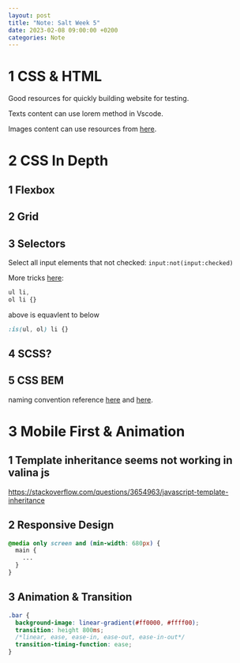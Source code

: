 ```yaml
---
layout: post
title: "Note: Salt Week 5"
date: 2023-02-08 09:00:00 +0200
categories: Note
---
```


# 1 CSS & HTML

Good resources for quickly building website for testing.

Texts content can use lorem method in Vscode.

Images content can use resources from [here](https://picsum.photos). 

# 2 CSS In Depth

## 1 Flexbox

## 2 Grid

## 3 Selectors

Select all input elements that not checked: `input:not(input:checked)`

More tricks [here](https://css-tricks.com/almanac/selectors/i/is/):

```css
ul li,
ol li {}
```

above is equavlent to below

```css
:is(ul, ol) li {}
```

## 4 SCSS?

## 5 CSS BEM

naming convention reference [here](https://cssguidelin.es/#bem-like-naming) and [here](https://getbem.com/introduction/).

# 3 Mobile First & Animation

## 1 Template inheritance seems not working in valina js

https://stackoverflow.com/questions/3654963/javascript-template-inheritance

## 2 Responsive Design

```css
@media only screen and (min-width: 680px) {
  main {
    ...
  }
}
```

## 3 Animation & Transition

```css
.bar {
  background-image: linear-gradient(#ff0000, #ffff00);
  transition: height 800ms;
  /*linear, ease, ease-in, ease-out, ease-in-out*/
  transition-timing-function: ease;
}
```
